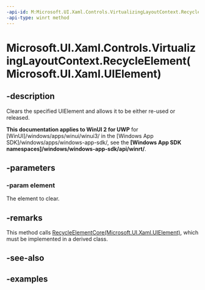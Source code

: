 ```yaml
---
-api-id: M:Microsoft.UI.Xaml.Controls.VirtualizingLayoutContext.RecycleElement(Microsoft.UI.Xaml.UIElement)
-api-type: winrt method
---
```


# Microsoft.UI.Xaml.Controls.VirtualizingLayoutContext.RecycleElement(Microsoft.UI.Xaml.UIElement)

<!--
public void RecycleElement (Microsoft.UI.Xaml.UIElement element);
-->

## -description

Clears the specified UIElement and allows it to be either re-used or released.

**This documentation applies to WinUI 2 for UWP** for [WinUI]/windows/apps/winui/winui3/ in the [Windows App SDK]/windows/apps/windows-app-sdk/, see the **[Windows App SDK namespaces]/windows/windows-app-sdk/api/winrt/**.

## -parameters

### -param element

The element to clear.

## -remarks

This method calls [RecycleElementCore(Microsoft.UI.Xaml.UIElement)](virtualizinglayoutcontext_recycleelementcore_1253021773.md), which must be implemented in a derived class.

## -see-also

## -examples
